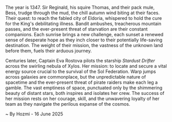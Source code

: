 
The year is 1347.  Sir Reginald, his squire Thomas, and their pack mule, Bess, trudge through the mud, the chill autumn wind biting at their faces. Their quest: to reach the fabled city of Eldoria, whispered to hold the cure for the King's debilitating illness.  Bandit ambushes, treacherous mountain passes, and the ever-present threat of starvation are their constant companions. Each sunrise brings a new challenge, each sunset a renewed sense of desperate hope as they inch closer to their potentially life-saving destination.  The weight of their mission, the vastness of the unknown land before them, fuels their arduous journey.

Centuries later, Captain Eva Rostova pilots the starship *Stardust Drifter* across the swirling nebula of Xylos. Her mission: to locate and secure a vital energy source crucial to the survival of the Sol Federation.  Warp jumps across galaxies are commonplace, but the unpredictable nature of spacetime and the ever-present threat of pirate raiders make each leg a gamble. The vast emptiness of space, punctuated only by the shimmering beauty of distant stars, both inspires and isolates her crew.  The success of her mission rests on her courage, skill, and the unwavering loyalty of her team as they navigate the perilous expanse of the cosmos.

~ By Hozmi - 16 June 2025
